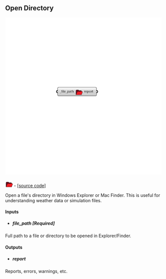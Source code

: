 ## Open Directory

![](../../images/components/Open_Directory.png)

![](../../images/icons/Open_Directory.png) - [[source code]](https://github.com/ladybug-tools/ladybug-grasshopper/blob/master/ladybug_grasshopper/src//LB%20Open%20Directory.py)


Open a file's directory in Windows Explorer or Mac Finder. This is useful for understanding weather data or simulation files. 



#### Inputs
* ##### file_path [Required]
Full path to a file or directory to be opened in Explorer/Finder. 

#### Outputs
* ##### report
Reports, errors, warnings, etc. 